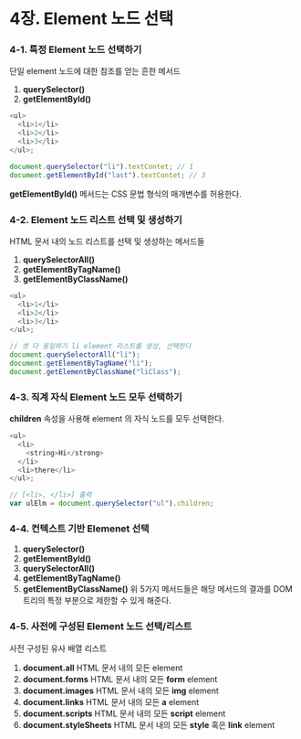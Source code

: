 # 4장. Element 노드 선택

### 4-1. 특정 Element 노드 선택하기

단일 element 노드에 대한 참조를 얻는 흔한 메서드

1. **querySelector()**
2. **getElementById()**

```javascript
<ul>
  <li>1</li>
  <li>2</li>
  <li>3</li>
</ul>;

document.querySelector("li").textContet; // 1
document.getElementById("last").textContet; // 3
```

**getElementById()** 메서드는 CSS 문법 형식의 매개변수를 허용한다.

### 4-2. Element 노드 리스트 선택 및 생성하기

HTML 문서 내의 노드 리스트를 선택 및 생성하는 메서드들

1. **querySelectorAll()**
2. **getElementByTagName()**
3. **getElementByClassName()**

```javascript
<ul>
  <li>1</li>
  <li>2</li>
  <li>3</li>
</ul>;

// 셋 다 동일하기 li element 리스트를 생성, 선택한다
document.querySelectorAll("li");
document.getElementByTagName("li");
document.getElementByClassName("liClass");
```

### 4-3. 직계 자식 Element 노드 모두 선택하기

**children** 속성을 사용해 element 의 자식 노드를 모두 선택한다.

```javascript
<ul>
  <li>
    <string>Hi</strong>
  </li>
  <li>there</li>
</ul>;

// [<li>, </li>] 출력
var ulElm = document.querySelector("ul").children;
```

### 4-4. 컨텍스트 기반 Elemenet 선택

1. **querySelector()**
2. **getElementById()**
3. **querySelectorAll()**
4. **getElementByTagName()**
5. **getElementByClassName()**
   위 5가지 메서드들은 해당 메서드의 결과를 DOM 트리의 특정 부분으로 제한할 수 있게 해준다.

### 4-5. 사전에 구성된 Element 노드 선택/리스트

사전 구성된 유사 배열 리스트

1. **document.all**
   HTML 문서 내의 모든 element
2. **document.forms**
   HTML 문서 내의 모든 **form** element
3. **document.images**
   HTML 문서 내의 모든 **img** element
4. **document.links**
   HTML 문서 내의 모든 **a** element
5. **document.scripts**
   HTML 문서 내의 모든 **script** element
6. **document.styleSheets**
   HTML 문서 내의 모든 **style** 혹은 **link** element
